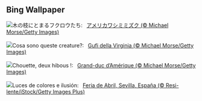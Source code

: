 ## Bing Wallpaper
![](https://www.bing.com/th?id=OHR.GHOAudubonDay_JA-JP8134912758_UHD.jpg&w=1000)木の枝にとまるフクロウたち:&nbsp;&ensp;[アメリカワシミミズク  (© Michael Morse/Getty Images)](https://www.bing.com/th?id=OHR.GHOAudubonDay_JA-JP8134912758_UHD.jpg)
<br><br/>
![](https://www.bing.com/th?id=OHR.GHOAudubonDay_IT-IT7709502144_UHD.jpg&w=1000)Cosa sono queste creature?:&nbsp;&ensp;[Gufi della Virginia (© Michael Morse/Getty Images)](https://www.bing.com/th?id=OHR.GHOAudubonDay_IT-IT7709502144_UHD.jpg)
<br><br/>
![](https://www.bing.com/th?id=OHR.GHOAudubonDay_FR-FR1843319126_UHD.jpg&w=1000)Chouette, deux hibous !:&nbsp;&ensp;[Grand-duc d’Amérique (© Michael Morse/Getty Images)](https://www.bing.com/th?id=OHR.GHOAudubonDay_FR-FR1843319126_UHD.jpg)
<br><br/>
![](https://www.bing.com/th?id=OHR.SevillaFair_ES-ES2601557373_UHD.jpg&w=1000)Luces de colores e ilusión:&nbsp;&ensp;[Feria de Abril, Sevilla, España (© Resi-lente/iStock/Getty Images Plus)](https://www.bing.com/th?id=OHR.SevillaFair_ES-ES2601557373_UHD.jpg)
<br><br/>
